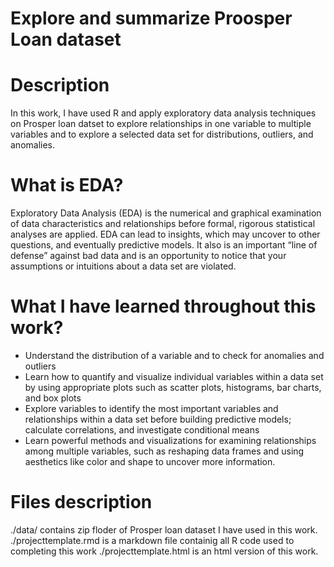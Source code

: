 # Explore and summarize Proosper Loan dataset

# Description

In this work, I have used R and apply exploratory data analysis techniques on Prosper loan datset to explore relationships in one variable to multiple variables and to explore a selected data set for distributions, outliers, and anomalies.

# What is EDA?

Exploratory Data Analysis (EDA) is the numerical and graphical examination of data characteristics and relationships before formal, rigorous statistical analyses are applied. EDA can lead to insights, which may uncover to other questions, and eventually predictive models. It also is an important “line of defense” against bad data and is an opportunity to notice that your assumptions or intuitions about a data set are violated.

# What I have learned throughout this work?

* Understand the distribution of a variable and to check for anomalies and outliers
* Learn how to quantify and visualize individual variables within a data set by using appropriate plots such as scatter plots, histograms, bar charts, and box plots
* Explore variables to identify the most important variables and relationships within a data set before building predictive models; calculate correlations, and investigate conditional means
* Learn powerful methods and visualizations for examining relationships among multiple variables, such as reshaping data frames and using aesthetics like color and shape to uncover more information.

# Files description

./data/ contains zip floder of Prosper loan dataset I have used in this work.
./projecttemplate.rmd is a markdown file containig all R code used to completing this work
./projecttemplate.html is an html version of this work.
